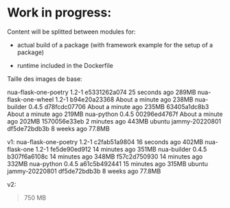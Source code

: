 # Work in progress:

Content will be splitted between modules for:

- actual build of a package (with framework example for the setup of a package)

- runtime included in the Dockerfile

Taille des images de base:

nua-flask-one-poetry   1.2-1            e5331262a074   25 seconds ago       289MB
nua-flask-one-wheel    1.2-1            b94e20a23368   About a minute ago   238MB
nua-builder            0.4.5            d78fcdc07706   About a minute ago   235MB
<none>                 <none>           63405a1dc8b3   About a minute ago   219MB
nua-python             0.4.5            00296ed4767f   About a minute ago   202MB
<none>                 <none>           1570056e33eb   2 minutes ago        443MB
ubuntu                 jammy-20220801   df5de72bdb3b   8 weeks ago          77.8MB



v1:
nua-flask-one-poetry   1.2-1            c2fab51a9804   16 seconds ago   402MB
nua-flask-one          1.2-1            fe5de90ed912   14 minutes ago   351MB
nua-builder            0.4.5            b307f6a6108c   14 minutes ago   348MB
<none>                 <none>           f57c2d750930   14 minutes ago   332MB
nua-python             0.4.5            a61c5b492441   15 minutes ago   315MB
ubuntu                 jammy-20220801   df5de72bdb3b   8 weeks ago      77.8MB

v2:
> 750 MB
